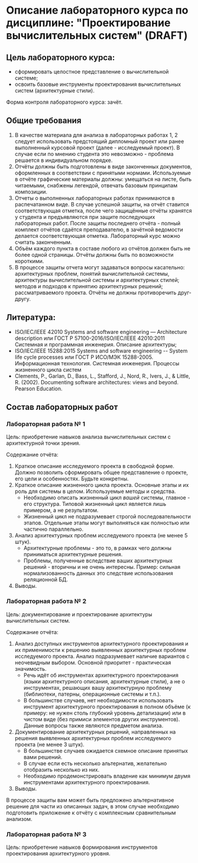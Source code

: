 # Описание лабораторного курса по дисциплине: "Проектирование вычислительных систем" (DRAFT)

## Цель лабораторного курса: 

- сформировать целостное представление о вычислительной системе;
- освоить базовые инструменты проектирования вычислительных систем (архитектурные стили).

Форма контроля лабораторного курса: зачёт.

## Общие требования

1. В качестве материала для анализа в лабораторных работах 1, 2 следует использовать предстоящий дипломный проект или ранее выполненный курсовой проект (далее - исследуемый проект). В случае если по мнению студента это невозможно - проблема решается в индивидуальном порядке.
2. Отчёты должны быть подготовлены в виде законченных документов, оформленных в соответствии с принятыми нормами. Используемые в отчёте графические материалы должны: умещаться на листе, быть читаемыми, снабжены легендой, отвечать базовым принципам композиции.
3. Отчеты о выполненных лабораторных работах принимаются в распечатанном виде. В случае успешной защиты, на отчёт ставится соответствующая отметка, после чего защищённые отчёты хранятся у студента и предъявляются при защите последующих лабораторных работ. После защиты последнего отчёта - полный комплект отчётов сдаётся преподавателю, в зачётной ведомости делается соответствующая отметка. Лабораторный курс можно считать законченным.
4. Объём каждого пункта в составе любого из отчётов должен быть не более одной страницы. Отчёты должны быть по возможности короткими.
5. В процессе защиты отчета могут задаваться вопросы касательно: архитектурных проблем, понятий вычислительной системы, архитектуры вычислительной системы и архитектурных стилей; методов и подходов к принятию архитектурных решений; рассматриваемого проекта. Отчёты не должны противоречить друг-другу.

## Литература:

- ISO/IEC/IEEE 42010 Systems and software engineering — Architecture description или ГОСТ Р 57100-2016/ISO/IEC/IEEE 42010:2011 Системная и программная инженерия. Описание архитектуры;
- ISO/IEC/IEEE 15288:2015 Systems and software engineering -- System life cycle processes или ГОСТ Р ИСО/МЭК 15288-2005. Информационная технология. Системная инженерия. Процессы жизненного цикла систем
- Clements, P., Garlan, D., Bass, L., Stafford, J., Nord, R., Ivers, J., & Little, R. (2002). Documenting software architectures: views and beyond. Pearson Education.


## Состав лабораторных работ

### Лабораторная работа № 1

Цель: приобретение навыков анализа вычислительных систем с архитектурной точки зрения.

Содержание отчёта:
1. Краткое описание исследуемого проекта в свободной форме. Должно позволить сформировать общее представление о проекте, его цели и особенностях. Будьте конкретны.
2. Краткое описание жизненного цикла проекта. Основные этапы и их роль для системы в целом. Используемые методы и средства.
    - Необходимо описать жизненный цикл *вашей* системы, главное - его структура. Типовой жизненный цикл является лишь примером, а не результатом.
    - Жизненный цикл не подразумевает строгой последовательности этапов. Отдельные этапы могут выполняться как полностью или частично параллельно.
3. Анализ архитектурных проблем исследуемого проекта (не менее 5 штук).
    - Архитектурные проблемы - это то, в рамках чего должны приниматься архитектурные решения.
    - Проблемы, полученные вследствие ваших архитектурных решений - вторичны и не очень интересны. Пример: сильная нормализованность данных это следствие использования реляционной БД.
4. Выводы.

### Лабораторная работа № 2

Цель: документирование и проектирование архитектуры вычислительных систем.

Содержание отчёта:
1. Анализ доступных инструментов архитектурного проектирования и их применимости к решению выявленных архитектурных проблем исследуемого проекта. Анализ подразумевает наличие вариантов с неочевидным выбором. Основной приоритет - практическая значимость.
    - Речь идёт об инструментах архитектурного проектирования (языки архитектурного описания, архитектурные стили), а не о инструментах, решающих вашу архитектурную проблему (библиотеки, патерны, операционные системы и т.п.).
    - В большинстве случаев, нет необходимости использовать инструмент архитектурного проектирования в полном объёме (к примеру: не нужен столь глубокий уровень детализации) или в чистом виде (без примиси элементов других инструментов). Данные вопросы также являются предметом анализа.
2. Документирование архитектурных решений, направленных на решения выявленных архитектурных проблем исследуемого проекта (не менее 3 штук).
    - В большинстве случаев ожидается схемное описание принятых вами решений. 
    - В случае если есть несколько альтернатив, желательно отобразить несколько из них.
    - Необходимо продемонстрировать владение как минимум двумя инструментами архитектурного проектирования.
3. Выводы.

В процессе защиты вам может быть предложено альтернативное решение для части из описанных задач, в этом случае необходимо подготовить приложение к отчёту с комплексным сравнительным анализом.

### Лабораторная работа № 3

Цель: приобретение навыков формирования инструментов проектирования архитектурного уровня.
